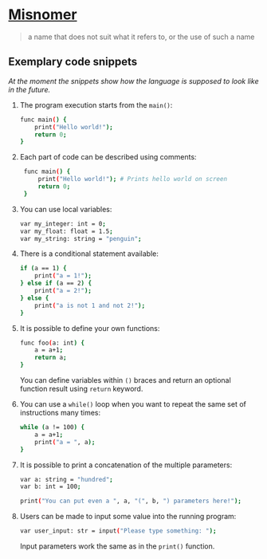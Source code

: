 # [Misnomer](https://en.wikipedia.org/wiki/Misnomer)
> a name that does not suit what it refers to, or the use of such a name


## Exemplary code snippets
*At the moment the snippets show how the language is supposed to look like in the future.*
1. The program execution starts from the `main()`: 
    ```bash
    func main() {
        print("Hello world!");
        return 0;
    }
    ```
   
2. Each part of code can be described using comments:
   ```bash
    func main() {
        print("Hello world!"); # Prints hello world on screen
        return 0;
    }
    ```

4. You can use local variables:
    ```bash
    var my_integer: int = 0;
    var my_float: float = 1.5;
    var my_string: string = "penguin";
    ```

5. There is a conditional statement available:
    ```bash
    if (a == 1) {
        print("a = 1!");
    } else if (a == 2) {
        print("a = 2!");
    } else {
        print("a is not 1 and not 2!");
    }
    ```

6. It is possible to define your own functions:
    ```bash
    func foo(a: int) {
        a = a+1;
        return a;
    }
    ```
   You can define variables within `()` braces and return an optional function result using `return` keyword.


5. You can use a `while()` loop when you want to repeat the same set of instructions many times:
    ```bash
    while (a != 100) {
        a = a+1;
        print("a = ", a);
    }
    ```

6. It is possible to print a concatenation of the multiple parameters:
    ```bash
    var a: string = "hundred";
    var b: int = 100;
    
    print("You can put even a ", a, "(", b, ") parameters here!");
    ```

7. Users can be made to input some value into the running program:
    ```bash
    var user_input: str = input("Please type something: ");
    ```
   Input parameters work the same as in the `print()` function.

